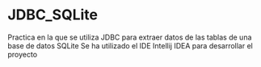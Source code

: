 # JDBC_SQLite
Practica en la que se utiliza JDBC para extraer datos de las tablas de una base de datos SQLite
Se ha utilizado el IDE Intellij IDEA para desarrollar el proyecto
